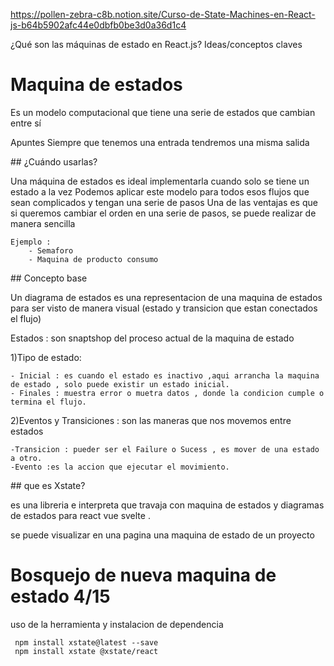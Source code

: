 https://pollen-zebra-c8b.notion.site/Curso-de-State-Machines-en-React-js-b64b5902afc44e0dbfb0be3d0a36d1c4

¿Qué son las máquinas de estado en React.js?
Ideas/conceptos claves

# Maquina de estados

Es un modelo computacional que tiene una serie de estados que cambian entre sí

Apuntes
Siempre que tenemos una entrada tendremos una misma salida

## ¿Cuándo usarlas?

Una máquina de estados es ideal implementarla cuando solo se tiene un estado a la vez
Podemos aplicar este modelo para todos esos flujos que sean complicados y tengan una serie de pasos
Una de las ventajas es que si queremos cambiar el orden en una serie de pasos, se puede realizar de manera sencilla

    Ejemplo :
        - Semaforo
        - Maquina de producto consumo

## Concepto base

Un diagrama de estados es una representacion de una maquina de estados para ser visto de manera visual (estado y transicion que estan conectados el flujo)

Estados : son snaptshop del proceso actual de la maquina de estado

1)Tipo de estado:

    - Inicial : es cuando el estado es inactivo ,aqui arrancha la maquina de estado , solo puede existir un estado inicial.
    - Finales : muestra error o muetra datos , donde la condicion cumple o termina el flujo.

2)Eventos y Transiciones : son las maneras que nos movemos entre estados

    -Transicion : pueder ser el Failure o Sucess , es mover de una estado a otro.
    -Evento :es la accion que ejecutar el movimiento.

## que es Xstate?

es una libreria e interpreta que travaja con maquina de estados y diagramas de estados para react vue svelte .

se puede visualizar en una pagina una maquina de estado de un proyecto

# Bosquejo de nueva maquina de estado 4/15

uso de la herramienta y instalacion de dependencia

     npm install xstate@latest --save
     npm install xstate @xstate/react
